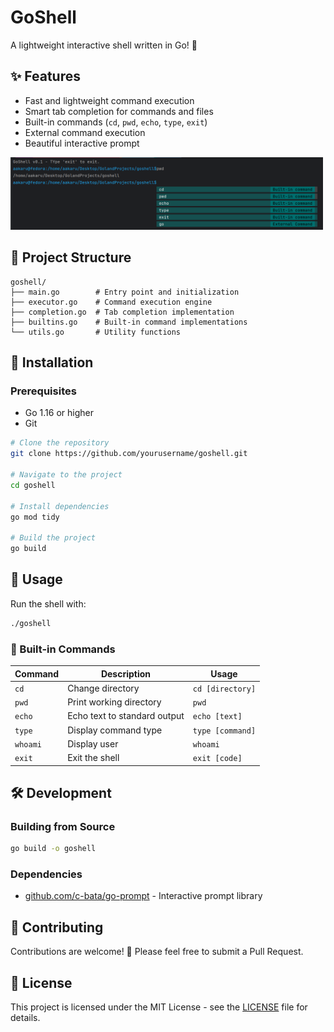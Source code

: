 #  GoShell

A lightweight interactive shell written in Go! 🚀

## ✨ Features

-  Fast and lightweight command execution
-  Smart tab completion for commands and files
-  Built-in commands (`cd`, `pwd`, `echo`, `type`, `exit`)
-  External command execution
- Beautiful interactive prompt

<img src="goshell-screenshot.png" alt="GoShell Screenshot" width="500" >



## 📁 Project Structure

```
goshell/
├── main.go        # Entry point and initialization
├── executor.go    # Command execution engine
├── completion.go  # Tab completion implementation
├── builtins.go    # Built-in command implementations
└── utils.go       # Utility functions
```

## 🔧 Installation

### Prerequisites

-  Go 1.16 or higher
-  Git

```bash
# Clone the repository
git clone https://github.com/yourusername/goshell.git

# Navigate to the project
cd goshell

# Install dependencies
go mod tidy

# Build the project
go build
```

## 🚀 Usage

Run the shell with:

```bash
./goshell
```

### 📝 Built-in Commands

| Command | Description | Usage |
|---------|-------------|-------|
| `cd` | Change directory | `cd [directory]` |
| `pwd` |  Print working directory | `pwd` |
| `echo` |  Echo text to standard output | `echo [text]` |
| `type` |  Display command type | `type [command]` |
| `whoami` |  Display user | `whoami` |
| `exit` |  Exit the shell | `exit [code]` |

## 🛠️ Development

### Building from Source

```bash
go build -o goshell
```

### Dependencies

- [github.com/c-bata/go-prompt](https://github.com/c-bata/go-prompt) - Interactive prompt library

## 🤝 Contributing

Contributions are welcome! 🎉 Please feel free to submit a Pull Request.

## 📝 License

This project is licensed under the MIT License - see the [LICENSE](LICENSE) file for details.

